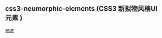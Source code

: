 ## css3-neumorphic-elements (CSS3 新拟物风格UI元素 )

[预览](https://cl9000.gitee.io/web-code/web-css-html/css3-neumorphic-elements/)